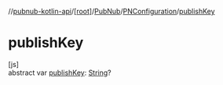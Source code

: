 //[pubnub-kotlin-api](../../../../index.md)/[[root]](../../index.md)/[PubNub](../index.md)/[PNConfiguration](index.md)/[publishKey](publish-key.md)

# publishKey

[js]\
abstract var [publishKey](publish-key.md): [String](https://kotlinlang.org/api/latest/jvm/stdlib/kotlin-stdlib/kotlin/-string/index.html)?
